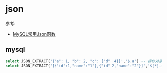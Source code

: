# json
参考:
- [MySQL常用Json函数](https://www.cnblogs.com/waterystone/p/5626098.html)
## mysql
```sql
select JSON_EXTRACT('{"a": 1, "b": 2, "c": {"d": 4}}','$.a') -- 操作对象
select JSON_EXTRACT('[{"id":1,"name":"1"},{"id":2,"name":"2"}]','$[*].id') -- 操作数组
```